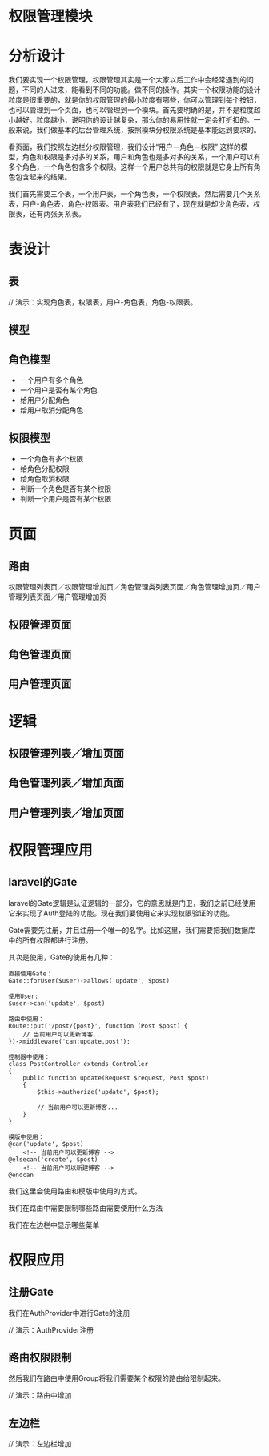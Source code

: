 # 权限管理模块

# 分析设计

我们要实现一个权限管理，权限管理其实是一个大家以后工作中会经常遇到的问题，不同的人进来，能看到不同的功能。做不同的操作。其实一个权限功能的设计粒度是很重要的，就是你的权限管理的最小粒度有哪些，你可以管理到每个按钮，也可以管理到一个页面，也可以管理到一个模块。首先要明确的是，并不是粒度越小越好。粒度越小，说明你的设计越复杂，那么你的易用性就一定会打折扣的。一般来说，我们做基本的后台管理系统，按照模块分权限系统是基本能达到要求的。

看页面，我们按照左边栏分权限管理，我们设计“用户－角色－权限” 这样的模型，角色和权限是多对多的关系，用户和角色也是多对多的关系，一个用户可以有多个角色，一个角色包含多个权限。这样一个用户总共有的权限就是它身上所有角色包含起来的结果。

我们首先需要三个表，一个用户表，一个角色表，一个权限表。然后需要几个关系表，用户-角色表，角色-权限表。用户表我们已经有了，现在就是却少角色表，权限表，还有两张关系表。

# 表设计

## 表
// 演示：实现角色表，权限表，用户-角色表，角色-权限表。

## 模型

## 角色模型

* 一个用户有多个角色
* 一个用户是否有某个角色
* 给用户分配角色
* 给用户取消分配角色

## 权限模型

* 一个角色有多个权限
* 给角色分配权限
* 给角色取消权限
* 判断一个角色是否有某个权限
* 判断一个用户是否有某个权限

# 页面

## 路由

权限管理列表页／权限管理增加页／角色管理类列表页面／角色管理增加页／用户管理列表页面／用户管理增加页

## 权限管理页面

## 角色管理页面

## 用户管理页面

# 逻辑

## 权限管理列表／增加页面

## 角色管理列表／增加页面

## 用户管理列表／增加页面

# 权限管理应用

## laravel的Gate

laravel的Gate逻辑是认证逻辑的一部分，它的意思就是门卫，我们之前已经使用它来实现了Auth登陆的功能。现在我们要使用它来实现权限验证的功能。

Gate需要先注册，并且注册一个唯一的名字。比如这里，我们需要把我们数据库中的所有权限都进行注册。

其次是使用，Gate的使用有几种：

```
直接使用Gate：
Gate::forUser($user)->allows('update', $post)

使用User:
$user->can('update', $post)

路由中使用：
Route::put('/post/{post}', function (Post $post) {
    // 当前用户可以更新博客...
})->middleware('can:update,post');

控制器中使用：
class PostController extends Controller
{
    public function update(Request $request, Post $post)
    {
        $this->authorize('update', $post);

        // 当前用户可以更新博客...
    }
}

模版中使用：
@can('update', $post)
    <!-- 当前用户可以更新博客 -->
@elsecan('create', $post)
    <!-- 当前用户可以新建博客 -->
@endcan
```

我们这里会使用路由和模版中使用的方式。

我们在路由中需要限制哪些路由需要使用什么方法

我们在左边栏中显示哪些菜单

# 权限应用

## 注册Gate

我们在AuthProvider中进行Gate的注册

// 演示：AuthProvider注册

## 路由权限限制

然后我们在路由中使用Group将我们需要某个权限的路由给限制起来。

// 演示：路由中增加

## 左边栏

// 演示：左边栏增加

